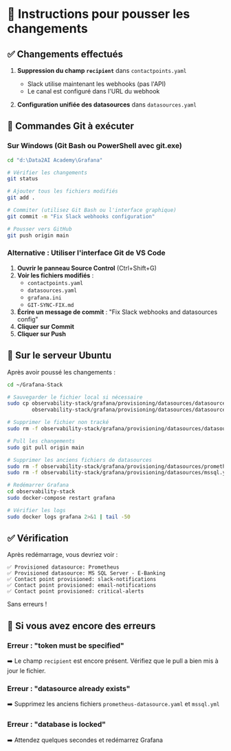 # 🚀 Instructions pour pousser les changements

## ✅ Changements effectués

1. **Suppression du champ `recipient`** dans `contactpoints.yaml`
   - Slack utilise maintenant les webhooks (pas l'API)
   - Le canal est configuré dans l'URL du webhook

2. **Configuration unifiée des datasources** dans `datasources.yaml`

## 📝 Commandes Git à exécuter

### Sur Windows (Git Bash ou PowerShell avec git.exe)

```bash
cd "d:\Data2AI Academy\Grafana"

# Vérifier les changements
git status

# Ajouter tous les fichiers modifiés
git add .

# Commiter (utilisez Git Bash ou l'interface graphique)
git commit -m "Fix Slack webhooks configuration"

# Pousser vers GitHub
git push origin main
```

### Alternative : Utiliser l'interface Git de VS Code

1. **Ouvrir le panneau Source Control** (Ctrl+Shift+G)
2. **Voir les fichiers modifiés** :
   - `contactpoints.yaml`
   - `datasources.yaml`
   - `grafana.ini`
   - `GIT-SYNC-FIX.md`
3. **Écrire un message de commit** : "Fix Slack webhooks and datasources config"
4. **Cliquer sur Commit**
5. **Cliquer sur Push**

## 🔄 Sur le serveur Ubuntu

Après avoir poussé les changements :

```bash
cd ~/Grafana-Stack

# Sauvegarder le fichier local si nécessaire
sudo cp observability-stack/grafana/provisioning/datasources/datasources.yaml \
        observability-stack/grafana/provisioning/datasources/datasources.yaml.backup 2>/dev/null || true

# Supprimer le fichier non tracké
sudo rm -f observability-stack/grafana/provisioning/datasources/datasources.yaml

# Pull les changements
sudo git pull origin main

# Supprimer les anciens fichiers de datasources
sudo rm -f observability-stack/grafana/provisioning/datasources/prometheus-datasource.yaml
sudo rm -f observability-stack/grafana/provisioning/datasources/mssql.yml

# Redémarrer Grafana
cd observability-stack
sudo docker-compose restart grafana

# Vérifier les logs
sudo docker logs grafana 2>&1 | tail -50
```

## ✅ Vérification

Après redémarrage, vous devriez voir :

```
✅ Provisioned datasource: Prometheus
✅ Provisioned datasource: MS SQL Server - E-Banking
✅ Contact point provisioned: slack-notifications
✅ Contact point provisioned: email-notifications
✅ Contact point provisioned: critical-alerts
```

Sans erreurs !

## 🔧 Si vous avez encore des erreurs

### Erreur : "token must be specified"
➡️ Le champ `recipient` est encore présent. Vérifiez que le pull a bien mis à jour le fichier.

### Erreur : "datasource already exists"
➡️ Supprimez les anciens fichiers `prometheus-datasource.yaml` et `mssql.yml`

### Erreur : "database is locked"
➡️ Attendez quelques secondes et redémarrez Grafana

